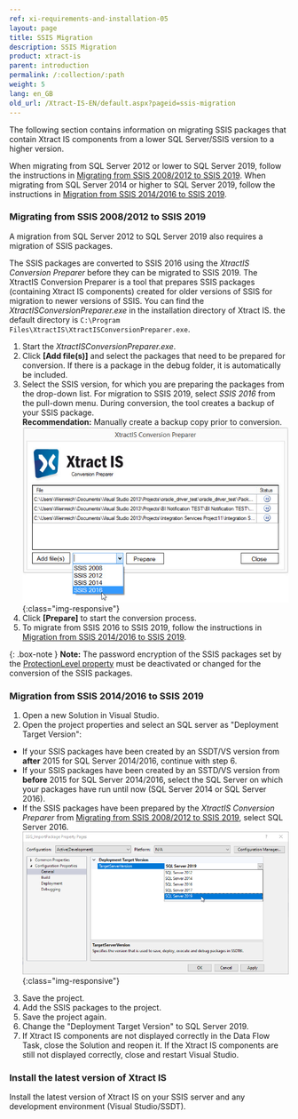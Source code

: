 ```yaml
---
ref: xi-requirements-and-installation-05
layout: page
title: SSIS Migration
description: SSIS Migration
product: xtract-is
parent: introduction
permalink: /:collection/:path
weight: 5
lang: en_GB
old_url: /Xtract-IS-EN/default.aspx?pageid=ssis-migration
---
```


The following section contains information on migrating SSIS packages that contain Xtract IS components 
from a lower SQL Server/SSIS version to a higher version. 

When migrating from SQL Server 2012 or lower to SQL Server 2019, follow the instructions in [Migrating from SSIS 2008/2012 to SSIS 2019](#migrating-from-ssis-2012-to-ssis-2019).
When migrating from SQL Server 2014 or higher to SQL Server 2019, follow the instructions in [Migration from SSIS 2014/2016 to SSIS 2019](#migration-from-ssis-20142016-to-ssis-2019).

### Migrating from SSIS 2008/2012 to SSIS 2019

A migration from SQL Server 2012 to SQL Server 2019 also requires a migration of SSIS packages.

The SSIS packages are converted to SSIS 2016 using the *XtractIS Conversion Preparer* before they can be migrated to SSIS 2019.
The XtractIS Conversion Preparer is a tool that prepares SSIS packages (containing Xtract IS components) created for older versions of SSIS for migration to newer versions of SSIS.
You can find the *XtractISConversionPreparer.exe* in the installation directory of Xtract IS. the default directory is `C:\Program Files\XtractIS\XtractISConversionPreparer.exe`. 

1. Start the *XtractISConversionPreparer.exe*.
2. Click **[Add file(s)]** and select the packages that need to be prepared for conversion.
If there is a package in the debug folder, it is automatically be included.
3. Select the SSIS version, for which you are preparing the packages from the drop-down list.
For migration to SSIS 2019, select *SSIS 2016* from the pull-down menu. 
During conversion, the tool creates a backup of your SSIS package. <br>
**Recommendation:** Manually create a backup copy prior to conversion.<br>
![XIS_ConversionPreparer_2016](/img/content/XIS_ConversionPreparer_2016.png){:class="img-responsive"}
4. Click **[Prepare]** to start the conversion process. <br>
5. To migrate from SSIS 2016 to SSIS 2019, follow the instructions in [Migration from SSIS 2014/2016 to SSIS 2019](#migration-from-ssis-20142016-to-ssis-2019).

{: .box-note }
**Note:** The password encryption of the SSIS packages set by the [ProtectionLevel property](https://docs.microsoft.com/en-us/sql/integration-services/security/access-control-for-sensitive-data-in-packages?view=sql-server-ver15#set_protection) 
must be deactivated or changed for the conversion of the SSIS packages.

### Migration from SSIS 2014/2016 to SSIS 2019

1. Open a new Solution in Visual Studio.
2. Open the project properties and select an SQL server as "Deployment Target Version":
- If your SSIS packages have been created by an SSDT/VS version from **after** 2015 for SQL Server 2014/2016, continue with step 6.
- If your SSIS packages have been created by an SSTD/VS version from **before** 2015 for SQL Server 2014/2016, select the SQL Server on which your packages have run until now (SQL Server 2014 or SQL Server 2016).
- If the SSIS packages have been prepared by the *XtractIS Conversion Preparer* from [Migrating from SSIS 2008/2012 to SSIS 2019](#migrating-from-ssis-2012-to-ssis-2019), select SQL Server 2016.<br>
![VS-Deployment-Target](/img/content/VS_Deployment_Target.png){:class="img-responsive"}
3. Save the project.
4. Add the SSIS packages to the project.
5. Save the project again.
6. Change the "Deployment Target Version" to SQL Server 2019.
7. If Xtract IS components are not displayed correctly in the Data Flow Task, close the Solution and reopen it.
If the Xtract IS components are still not displayed correctly, close and restart Visual Studio.


### Install the latest version of Xtract IS
Install the latest version of Xtract IS on your SSIS server and any development environment (Visual Studio/SSDT).

